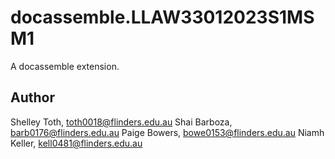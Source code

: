 # docassemble.LLAW33012023S1MSM1

A docassemble extension.

## Author

Shelley Toth, toth0018@flinders.edu.au
Shai Barboza, barb0176@flinders.edu.au
Paige Bowers, bowe0153@flinders.edu.au
Niamh Keller, kell0481@flinders.edu.au